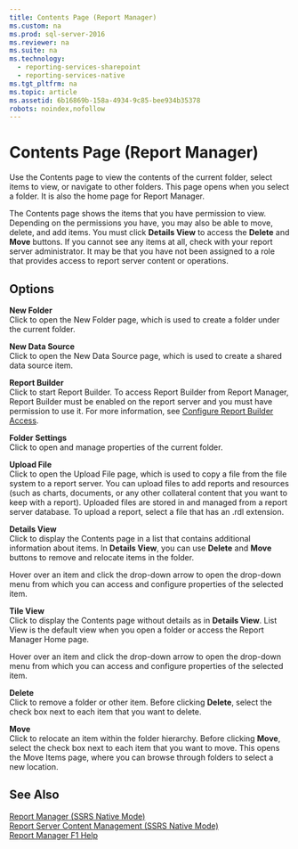 ```yaml
---
title: Contents Page (Report Manager)
ms.custom: na
ms.prod: sql-server-2016
ms.reviewer: na
ms.suite: na
ms.technology: 
  - reporting-services-sharepoint
  - reporting-services-native
ms.tgt_pltfrm: na
ms.topic: article
ms.assetid: 6b16869b-158a-4934-9c85-bee934b35378
robots: noindex,nofollow
---
```

# Contents Page (Report Manager)
  Use the Contents page to view the contents of the current folder, select items to view, or navigate to other folders. This page opens when you select a folder. It is also the home page for Report Manager.  
  
 The Contents page shows the items that you have permission to view. Depending on the permissions you have, you may also be able to move, delete, and add items. You must click **Details View** to access the **Delete** and **Move** buttons. If you cannot see any items at all, check with your report server administrator. It may be that you have not been assigned to a role that provides access to report server content or operations.  
  
## Options  
 **New Folder**  
 Click to open the New Folder page, which is used to create a folder under the current folder.  
  
 **New Data Source**  
 Click to open the New Data Source page, which is used to create a shared data source item.  
  
 **Report Builder**  
 Click to start Report Builder. To access Report Builder from Report Manager, Report Builder must be enabled on the report server and you must have permission to use it. For more information, see [Configure Report Builder Access](../../Topics/TopicNameNotContainA/Configure-Report-Builder-Access.md).  
  
 **Folder Settings**  
 Click to open and manage properties of the current folder.  
  
 **Upload File**  
 Click to open the Upload File page, which is used to copy a file from the file system to a report server. You can upload files to add reports and resources \(such as charts, documents, or any other collateral content that you want to keep with a report\). Uploaded files are stored in and managed from a report server database. To upload a report, select a file that has an .rdl extension.  
  
 **Details View**  
 Click to display the Contents page in a list that contains additional information about items. In **Details View**, you can use **Delete** and **Move** buttons to remove and relocate items in the folder.  
  
 Hover over an item and click the drop\-down arrow to open the drop\-down menu from which you can access and configure properties of the selected item.  
  
 **Tile View**  
 Click to display the Contents page without details as in **Details View**. List View is the default view when you open a folder or access the Report Manager Home page.  
  
 Hover over an item and click the drop\-down arrow to open the drop\-down menu from which you can access and configure properties of the selected item.  
  
 **Delete**  
 Click to remove a folder or other item. Before clicking **Delete**, select the check box next to each item that you want to delete.  
  
 **Move**  
 Click to relocate an item within the folder hierarchy. Before clicking **Move**, select the check box next to each item that you want to move. This opens the Move Items page, where you can browse through folders to select a new location.  
  
## See Also  
 [Report Manager  &#40;SSRS Native Mode&#41;](../../Topics/TopicNameNotContainA/Report-Manager---SSRS-Native-Mode-.md)   
 [Report Server Content Management &#40;SSRS Native Mode&#41;](../../Topics/TopicNameNotContainA/Report-Server-Content-Management--SSRS-Native-Mode-.md)   
 [Report Manager F1 Help](../../Topics/TopicNameNotContainA/Report-Manager-F1-Help.md)  
  
  